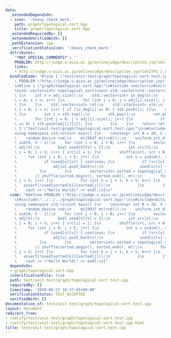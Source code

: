 ```yaml
---
data:
  _extendedDependsOn:
  - icon: ':heavy_check_mark:'
    path: graph/topological-sort.hpp
    title: graph/topological-sort.hpp
  _extendedRequiredBy: []
  _extendedVerifiedWith: []
  _pathExtension: cpp
  _verificationStatusIcon: ':heavy_check_mark:'
  attributes:
    '*NOT_SPECIAL_COMMENTS*': ''
    PROBLEM: http://judge.u-aizu.ac.jp/onlinejudge/description.jsp?id=ITP1_1_A&lang=ja
    links:
    - http://judge.u-aizu.ac.jp/onlinejudge/description.jsp?id=ITP1_1_A&lang=ja
  bundledCode: "#line 1 \"test/unit-test/graph/topological-sort.test.cpp\"\n#define\
    \ PROBLEM \"http://judge.u-aizu.ac.jp/onlinejudge/description.jsp?id=ITP1_1_A&lang=ja\"\
    \n#line 1 \"graph/topological-sort.hpp\"\n#include <vector>\n#include <stack>\n\
    \nstd::vector<int> topological_sort(const std::vector<std::vector<int>> &adj)\
    \ {\n    int n = adj.size();\n    std::vector<int> in_deg(n);\n    for (int i\
    \ = 0; i < n; i++) {\n        for (int j = 0; j < adj[i].size(); j++) { in_deg[adj[i][j]]++;\
    \ }\n    }\n    std::vector<int> ret;\n    std::stack<int> stk;\n    for (int\
    \ i = 0; i < n; i++) { if (in_deg[i] == 0) { stk.push(i); }}\n    while (!stk.empty())\
    \ {\n        int i = stk.top();\n        stk.pop();\n        ret.push_back(i);\n\
    \        for (int j = 0; j < adj[i].size(); j++) {\n            if (--in_deg[adj[i][j]]\
    \ == 0) { stk.push(adj[i][j]); }\n        }\n    }\n    return ret;\n}\n#line\
    \ 3 \"test/unit-test/graph/topological-sort.test.cpp\"\n\n#include<bits/stdc++.h>\n\
    using namespace std;\n\nint main() {\n    constexpr int N = 20, V = 100, E = 1000;\n\
    \    random_device rnd;\n    mt19937 mt(rnd());\n    uniform_int_distribution<>\
    \ uid(0, V - 1);\n    for (int i = 0; i < N; i++) {\n        vector<vector<int>>\
    \ adj(V);\n        bool used[V][V] = {};\n        int src[V];\n        for (int\
    \ i = 0; i < V; i++) { src[i] = i; }\n        shuffle(src, src + N, mt);\n   \
    \     for (int j = 0; j < E; j++) {\n            int u = uid(mt), v = uid(mt);\n\
    \            if (used[u][v]) { continue; }\n            if (src[u] < src[v]) {\n\
    \                adj[u].push_back(v);\n                used[u][v] = true;\n  \
    \          }\n        }\n        vector<int> sorted = topological_sort(adj);\n\
    \        // shuffle(sorted.begin(), sorted.end(), mt);\n        for (int j = 0;\
    \ j < V; j++) {\n            for (int k = j + 1; k < V; k++) {\n             \
    \   assert(!used[sorted[k]][sorted[j]]);\n            }\n        }\n\n    }\n\n\
    \    cout << \"Hello World\" << endl;\n}\n"
  code: "#define PROBLEM \"http://judge.u-aizu.ac.jp/onlinejudge/description.jsp?id=ITP1_1_A&lang=ja\"\
    \n#include\"../../../graph/topological-sort.hpp\"\n\n#include<bits/stdc++.h>\n\
    using namespace std;\n\nint main() {\n    constexpr int N = 20, V = 100, E = 1000;\n\
    \    random_device rnd;\n    mt19937 mt(rnd());\n    uniform_int_distribution<>\
    \ uid(0, V - 1);\n    for (int i = 0; i < N; i++) {\n        vector<vector<int>>\
    \ adj(V);\n        bool used[V][V] = {};\n        int src[V];\n        for (int\
    \ i = 0; i < V; i++) { src[i] = i; }\n        shuffle(src, src + N, mt);\n   \
    \     for (int j = 0; j < E; j++) {\n            int u = uid(mt), v = uid(mt);\n\
    \            if (used[u][v]) { continue; }\n            if (src[u] < src[v]) {\n\
    \                adj[u].push_back(v);\n                used[u][v] = true;\n  \
    \          }\n        }\n        vector<int> sorted = topological_sort(adj);\n\
    \        // shuffle(sorted.begin(), sorted.end(), mt);\n        for (int j = 0;\
    \ j < V; j++) {\n            for (int k = j + 1; k < V; k++) {\n             \
    \   assert(!used[sorted[k]][sorted[j]]);\n            }\n        }\n\n    }\n\n\
    \    cout << \"Hello World\" << endl;\n}"
  dependsOn:
  - graph/topological-sort.hpp
  isVerificationFile: true
  path: test/unit-test/graph/topological-sort.test.cpp
  requiredBy: []
  timestamp: '2020-09-23 16:37:45+09:00'
  verificationStatus: TEST_ACCEPTED
  verifiedWith: []
documentation_of: test/unit-test/graph/topological-sort.test.cpp
layout: document
redirect_from:
- /verify/test/unit-test/graph/topological-sort.test.cpp
- /verify/test/unit-test/graph/topological-sort.test.cpp.html
title: test/unit-test/graph/topological-sort.test.cpp
---
```

